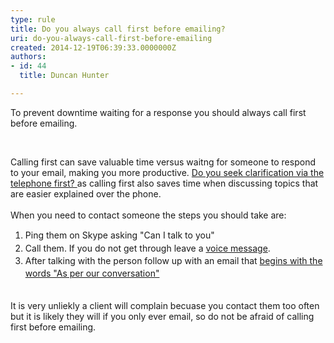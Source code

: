 ```yaml
---
type: rule
title: Do you always call first before emailing?
uri: do-you-always-call-first-before-emailing
created: 2014-12-19T06:39:33.0000000Z
authors:
- id: 44
  title: Duncan Hunter

---
```




<span class='intro'> ​​​To prevent downtime waiting for a response you should always call first before emailing. </span>

<p>​</p><p>Calling first can save valuable time versus waitng for someone to respond to your email, making you more productive. <a href="/Communication/RulesToBetterEmail/Pages/SeekClarificationViaTelephoneFirst.aspx">Do you seek clarification via the telephone first?&#160;​</a>​as calling first also&#160;saves time when discussing topics that are easier explained over the phone.&#160;​<br><br>When you need to contact someone&#160;the steps you should take are&#58;</p><p></p><ol><li><span style="line-height&#58;20.7999992370605px;">Ping them on Skype asking &quot;Can I talk to&#160;you&quot;</span><br></li><li><span style="line-height&#58;20.7999992370605px;">Call them.&#160;If you do not get through leave a </span><a href="/Management/Rules-to-Better-Software-Consultants-Working-in-a-Team/Pages/DoYouUseVoiceMessagesWhenAppropriate.aspx" style="line-height&#58;20.7999992370605px;">voice&#160;message​</a><span style="line-height&#58;20.7999992370605px;">.</span><br></li><li><span style="line-height&#58;20.7999992370605px;">After talking with the person&#160;follow up with an email that </span><a href="/Communication/RulesToBetterEmail/Pages/DoYouAlwaysSendAnAsPerOurConversationEmail.aspx" style="line-height&#58;20.7999992370605px;">begins with the words &quot;As per our conversation&quot;​</a><br></li></ol><p><span style="line-height&#58;20.7999992370605px;"><span style="line-height&#58;21px;">​<br></span></span>​It is very unliekly a client will complain becuase you contact them too often but it is likely they will if you only ever email, so do not be afraid of calling first before emailing.&#160;</p><div><span style="line-height&#58;21px;"><br></span></div>


